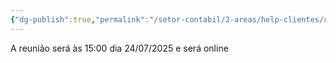 ```yaml
---
{"dg-publish":true,"permalink":"/setor-contabil/2-areas/help-clientes/com-med-cavalcante/","dgPassFrontmatter":true,"created":"2025-04-16T10:03:28.299-03:00","updated":"2025-07-18T11:21:15.843-03:00"}
---
```


A reunião será às 15:00 dia 24/07/2025 e será online